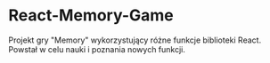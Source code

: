 # React-Memory-Game
Projekt gry "Memory" wykorzystujący różne funkcje biblioteki React. Powstał w celu nauki i poznania nowych funkcji.
